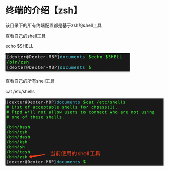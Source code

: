 # **终端的介绍【zsh】**

该目录下的所有终端配置都是基于zsh的shell工具

查看自己的shell工具

echo $SHELL

![](/assets/macbook-终端-介绍-1.png)

查看自己的所有shell工具

cat /etc/shells

![](/assets/macbook-终端-介绍-2.png)

